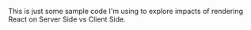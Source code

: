 This is just some sample code I'm using to explore impacts of rendering React on Server Side vs Client Side.
